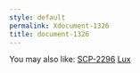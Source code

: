 ```yaml
---
style: default
permalink: Xdocument-1326
title: document-1326
---
```

You may also like:
[SCP-2296](http://scp-wiki.net/scp-2296)
[Lux](http://scp-wiki.net/lux)